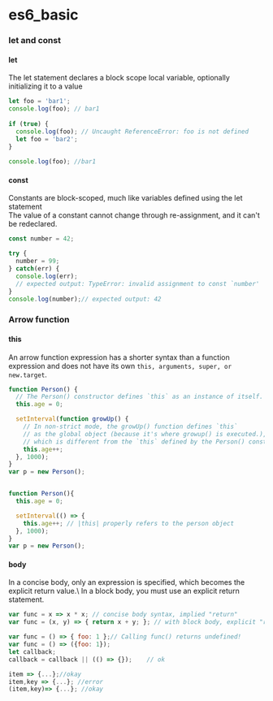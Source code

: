 # es6_basic

### let and const
#### let
The let statement declares a block scope local variable, optionally initializing it to a value
```javascript
let foo = 'bar1';
console.log(foo); // bar1
 
if (true) {
  console.log(foo); // Uncaught ReferenceError: foo is not defined
  let foo = 'bar2';
}
 
console.log(foo); //bar1
```
#### const
Constants are block-scoped, much like variables defined using the let statement\
The value of a constant cannot change through re-assignment, and it can't be redeclared.
```javascript
const number = 42;

try {
  number = 99;
} catch(err) {
  console.log(err);
  // expected output: TypeError: invalid assignment to const `number'
}
console.log(number);// expected output: 42
```
### Arrow function
#### this
An arrow function expression has a shorter syntax than a function expression and does not have its own `this, arguments, super, or new.target`.
```javascript
function Person() {
  // The Person() constructor defines `this` as an instance of itself.
  this.age = 0;

  setInterval(function growUp() {
    // In non-strict mode, the growUp() function defines `this` 
    // as the global object (because it's where growup() is executed.), 
    // which is different from the `this` defined by the Person() constructor. 
    this.age++;
  }, 1000);
}
var p = new Person();


function Person(){
  this.age = 0;

  setInterval(() => {
    this.age++; // |this| properly refers to the person object
  }, 1000);
}
var p = new Person();
```
#### body
In a concise body, only an expression is specified, which becomes the explicit return value.\ 
In a block body, you must use an explicit return statement.
```javascript
var func = x => x * x; // concise body syntax, implied "return"
var func = (x, y) => { return x + y; }; // with block body, explicit "return" needed

var func = () => { foo: 1 };// Calling func() returns undefined!
var func = () => ({foo: 1});
let callback;
callback = callback || (() => {});    // ok

item => {...};//okay
item,key => {...}; //error
(item,key)=> {...}; //okay
```
